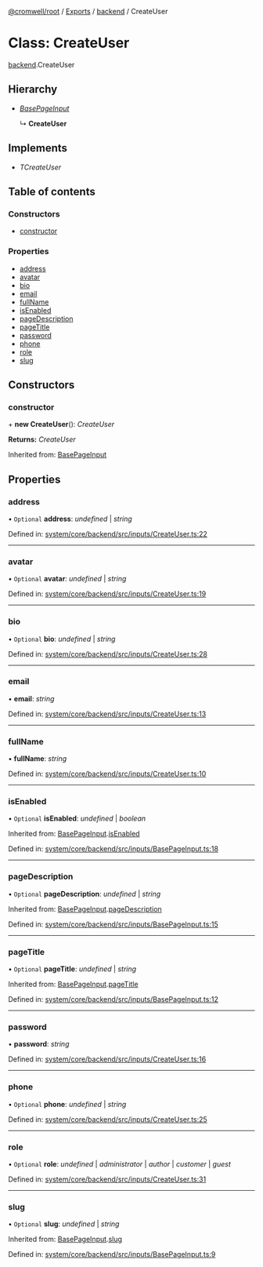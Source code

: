 [@cromwell/root](../README.md) / [Exports](../modules.md) / [backend](../modules/backend.md) / CreateUser

# Class: CreateUser

[backend](../modules/backend.md).CreateUser

## Hierarchy

* [*BasePageInput*](backend.basepageinput.md)

  ↳ **CreateUser**

## Implements

* *TCreateUser*

## Table of contents

### Constructors

- [constructor](backend.createuser.md#constructor)

### Properties

- [address](backend.createuser.md#address)
- [avatar](backend.createuser.md#avatar)
- [bio](backend.createuser.md#bio)
- [email](backend.createuser.md#email)
- [fullName](backend.createuser.md#fullname)
- [isEnabled](backend.createuser.md#isenabled)
- [pageDescription](backend.createuser.md#pagedescription)
- [pageTitle](backend.createuser.md#pagetitle)
- [password](backend.createuser.md#password)
- [phone](backend.createuser.md#phone)
- [role](backend.createuser.md#role)
- [slug](backend.createuser.md#slug)

## Constructors

### constructor

\+ **new CreateUser**(): *CreateUser*

**Returns:** *CreateUser*

Inherited from: [BasePageInput](backend.basepageinput.md)

## Properties

### address

• `Optional` **address**: *undefined* \| *string*

Defined in: [system/core/backend/src/inputs/CreateUser.ts:22](https://github.com/CromwellCMS/Cromwell/blob/b0001b2/system/core/backend/src/inputs/CreateUser.ts#L22)

___

### avatar

• `Optional` **avatar**: *undefined* \| *string*

Defined in: [system/core/backend/src/inputs/CreateUser.ts:19](https://github.com/CromwellCMS/Cromwell/blob/b0001b2/system/core/backend/src/inputs/CreateUser.ts#L19)

___

### bio

• `Optional` **bio**: *undefined* \| *string*

Defined in: [system/core/backend/src/inputs/CreateUser.ts:28](https://github.com/CromwellCMS/Cromwell/blob/b0001b2/system/core/backend/src/inputs/CreateUser.ts#L28)

___

### email

• **email**: *string*

Defined in: [system/core/backend/src/inputs/CreateUser.ts:13](https://github.com/CromwellCMS/Cromwell/blob/b0001b2/system/core/backend/src/inputs/CreateUser.ts#L13)

___

### fullName

• **fullName**: *string*

Defined in: [system/core/backend/src/inputs/CreateUser.ts:10](https://github.com/CromwellCMS/Cromwell/blob/b0001b2/system/core/backend/src/inputs/CreateUser.ts#L10)

___

### isEnabled

• `Optional` **isEnabled**: *undefined* \| *boolean*

Inherited from: [BasePageInput](backend.basepageinput.md).[isEnabled](backend.basepageinput.md#isenabled)

Defined in: [system/core/backend/src/inputs/BasePageInput.ts:18](https://github.com/CromwellCMS/Cromwell/blob/b0001b2/system/core/backend/src/inputs/BasePageInput.ts#L18)

___

### pageDescription

• `Optional` **pageDescription**: *undefined* \| *string*

Inherited from: [BasePageInput](backend.basepageinput.md).[pageDescription](backend.basepageinput.md#pagedescription)

Defined in: [system/core/backend/src/inputs/BasePageInput.ts:15](https://github.com/CromwellCMS/Cromwell/blob/b0001b2/system/core/backend/src/inputs/BasePageInput.ts#L15)

___

### pageTitle

• `Optional` **pageTitle**: *undefined* \| *string*

Inherited from: [BasePageInput](backend.basepageinput.md).[pageTitle](backend.basepageinput.md#pagetitle)

Defined in: [system/core/backend/src/inputs/BasePageInput.ts:12](https://github.com/CromwellCMS/Cromwell/blob/b0001b2/system/core/backend/src/inputs/BasePageInput.ts#L12)

___

### password

• **password**: *string*

Defined in: [system/core/backend/src/inputs/CreateUser.ts:16](https://github.com/CromwellCMS/Cromwell/blob/b0001b2/system/core/backend/src/inputs/CreateUser.ts#L16)

___

### phone

• `Optional` **phone**: *undefined* \| *string*

Defined in: [system/core/backend/src/inputs/CreateUser.ts:25](https://github.com/CromwellCMS/Cromwell/blob/b0001b2/system/core/backend/src/inputs/CreateUser.ts#L25)

___

### role

• `Optional` **role**: *undefined* \| *administrator* \| *author* \| *customer* \| *guest*

Defined in: [system/core/backend/src/inputs/CreateUser.ts:31](https://github.com/CromwellCMS/Cromwell/blob/b0001b2/system/core/backend/src/inputs/CreateUser.ts#L31)

___

### slug

• `Optional` **slug**: *undefined* \| *string*

Inherited from: [BasePageInput](backend.basepageinput.md).[slug](backend.basepageinput.md#slug)

Defined in: [system/core/backend/src/inputs/BasePageInput.ts:9](https://github.com/CromwellCMS/Cromwell/blob/b0001b2/system/core/backend/src/inputs/BasePageInput.ts#L9)
